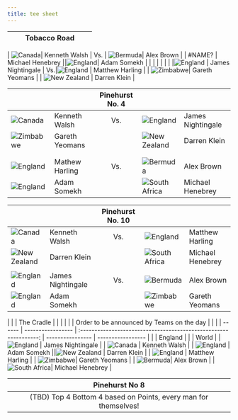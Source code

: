 ```yaml
---
title: tee sheet
---
```



|        |                   | Tobacco Road                                                    |                  |                   |
| ------ | ----------------- | :---------------------------------------------------------------: | ---------------- | ----------------- |

| ![Canada](https://flagcdn.com/56x42/ca.png)| Kenneth Walsh     | Vs.  | ![Bermuda](https://flagcdn.com/56x42/bm.png)| Alex Brown        |
| #NAME? | Michael Henebrey  ||![England](https://flagcdn.com/56x42/gb-eng.png)| Adam Somekh      |
|        |                   |                                                                 |                  |                   |
|![England](https://flagcdn.com/56x42/gb-eng.png) | James Nightingale | Vs.|![England](https://flagcdn.com/56x42/gb-eng.png) | Matthew Harling    |
| ![Zimbabwe](https://flagcdn.com/56x42/zw.png)| Gareth Yeomans    | | ![New Zealand](https://flagcdn.com/56x42/nz.png) | Darren Klein     |


|        |                   | Pinehurst No. 4                                                 |                  |                   |
| ------ | ----------------- | :---------------------------------------------------------------: | ---------------- | ----------------- |
| ![Canada](https://flagcdn.com/56x42/ca.png) | Kenneth Walsh     | Vs.| ![England](https://flagcdn.com/56x42/gb-eng.png) | James Nightingale |
| ![Zimbabwe](https://flagcdn.com/56x42/zw.png)| Gareth Yeomans   | | ![New Zealand](https://flagcdn.com/56x42/nz.png) | Darren Klein     |
|        |                   |                                                                 |                  |                   |
|        |                   |                                                                 |                  |                   |
|![England](https://flagcdn.com/56x42/gb-eng.png) | Mathew Harling    | Vs.|![Bermuda](https://flagcdn.com/56x42/bm.png)| Alex Brown        |
| ![England](https://flagcdn.com/56x42/gb-eng.png) | Adam Somekh       || ![South Africa](https://flagcdn.com/56x42/za.png) | Michael Henebrey |


|        |                   | Pinehurst No. 10                                                |                  |                   |
| ------ | ----------------- | :---------------------------------------------------------------: | ---------------- | ----------------- |
| ![Canada](https://flagcdn.com/56x42/ca.png)| Kenneth Walsh     | Vs. |![England](https://flagcdn.com/56x42/gb-eng.png) | Matthew Harling    |
| ![New Zealand](https://flagcdn.com/56x42/nz.png) | Darren Klein | | ![South Africa](https://flagcdn.com/56x42/za.png)| Michael Henebrey |
|        |                   |                                                                 |                  |                   |
| ![England](https://flagcdn.com/56x42/gb-eng.png) | James Nightingale | Vs.|![Bermuda](https://flagcdn.com/56x42/bm.png)| Alex Brown        |
| ![England](https://flagcdn.com/56x42/gb-eng.png) | Adam Somekh      | | ![Zimbabwe](https://flagcdn.com/56x42/zw.png)| Gareth Yeomans   |


|        |                   | The Cradle                                                      |                  |                   |
|        |                   | Order to be announced by Teams on the day                       |                  |                   |
| ------ | ----------------- | :---------------------------------------------------------------: | ---------------- | ----------------- |
|        | England           |                                                                 |                  | World             |
| ![England](https://flagcdn.com/56x42/gb-eng.png) | James Nightingale | | ![Canada](https://flagcdn.com/56x42/ca.png)          | Kenneth Walsh     |
| ![England](https://flagcdn.com/56x42/gb-eng.png)  | Adam Somekh       ||![New Zealand](https://flagcdn.com/56x42/nz.png) | Darren Klein      |
| ![England](https://flagcdn.com/56x42/gb-eng.png)  | Matthew Harling    | | ![Zimbabwe](https://flagcdn.com/56x42/zw.png)| Gareth Yeomans    |
| ![Bermuda](https://flagcdn.com/56x42/bm.png)| Alex Brown        | | ![South Africa](https://flagcdn.com/56x42/za.png)| Michael Henebrey  |


|        |                   | Pinehurst No 8                                                  |                  |                   |
| ------ | ----------------- | :---------------------------------------------------------------: | ---------------- | ----------------- |
|        |                   | (TBD) Top 4 Bottom 4 based on Points, every man for themselves! |                  |                   |
